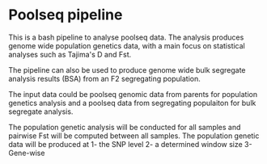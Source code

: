 # Poolseq pipeline

This is a bash pipeline to analyse poolseq data. The analysis produces genome wide population genetics data, with a main focus on statistical analyses such as Tajima's D and Fst. 

The pipeline can also be used to produce genome wide bulk segregate analysis results (BSA) from an F2 segregating population. 

The input data could be poolseq genomic data from parents for population genetics analysis and a poolseq data from segregating populaiton for bulk segregate analysis. 

The population genetic analysis will be conducted for all samples and pairwise Fst will be computed between all samples. The population genetic data will be produced at 
1- the SNP level 
2- a determined window size 
3- Gene-wise    
